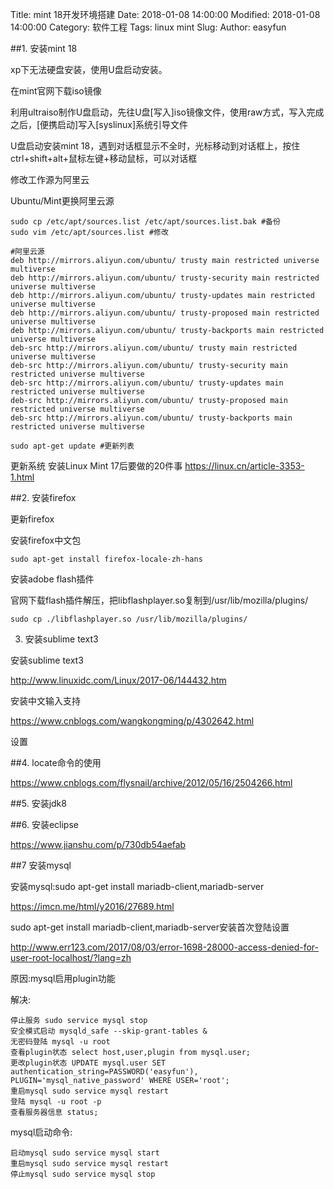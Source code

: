Title: mint 18开发环境搭建
Date: 2018-01-08 14:00:00
Modified: 2018-01-08 14:00:00
Category: 软件工程
Tags: linux mint
Slug:
Author: easyfun


##1. 安装mint 18

xp下无法硬盘安装，使用U盘启动安装。

在mint官网下载iso镜像

利用ultraiso制作U盘启动，先往U盘[写入]iso镜像文件，使用raw方式，写入完成之后，[便携启动]写入[syslinux]系统引导文件

U盘启动安装mint 18，遇到对话框显示不全时，光标移动到对话框上，按住ctrl+shift+alt+鼠标左键+移动鼠标，可以对话框


修改工作源为阿里云

Ubuntu/Mint更换阿里云源

    sudo cp /etc/apt/sources.list /etc/apt/sources.list.bak #备份
    sudo vim /etc/apt/sources.list #修改

    #阿里云源
    deb http://mirrors.aliyun.com/ubuntu/ trusty main restricted universe multiverse
    deb http://mirrors.aliyun.com/ubuntu/ trusty-security main restricted universe multiverse
    deb http://mirrors.aliyun.com/ubuntu/ trusty-updates main restricted universe multiverse
    deb http://mirrors.aliyun.com/ubuntu/ trusty-proposed main restricted universe multiverse
    deb http://mirrors.aliyun.com/ubuntu/ trusty-backports main restricted universe multiverse
    deb-src http://mirrors.aliyun.com/ubuntu/ trusty main restricted universe multiverse
    deb-src http://mirrors.aliyun.com/ubuntu/ trusty-security main restricted universe multiverse
    deb-src http://mirrors.aliyun.com/ubuntu/ trusty-updates main restricted universe multiverse
    deb-src http://mirrors.aliyun.com/ubuntu/ trusty-proposed main restricted universe multiverse
    deb-src http://mirrors.aliyun.com/ubuntu/ trusty-backports main restricted universe multiverse

    sudo apt-get update #更新列表


更新系统
安装Linux Mint 17后要做的20件事
https://linux.cn/article-3353-1.html

##2. 安装firefox

更新firefox

安装firefox中文包

    sudo apt-get install firefox-locale-zh-hans

安装adobe flash插件

官网下载flash插件解压，把libflashplayer.so复制到/usr/lib/mozilla/plugins/

    sudo cp ./libflashplayer.so /usr/lib/mozilla/plugins/

3. 安装sublime text3

安装sublime text3

http://www.linuxidc.com/Linux/2017-06/144432.htm

安装中文输入支持

https://www.cnblogs.com/wangkongming/p/4302642.html

设置

##4. locate命令的使用

https://www.cnblogs.com/flysnail/archive/2012/05/16/2504266.html

##5. 安装jdk8


##6. 安装eclipse

https://www.jianshu.com/p/730db54aefab

##7 安装mysql

安装mysql:sudo apt-get install mariadb-client,mariadb-server

https://imcn.me/html/y2016/27689.html

sudo apt-get install mariadb-client,mariadb-server安装首次登陆设置

http://www.err123.com/2017/08/03/error-1698-28000-access-denied-for-user-root-localhost/?lang=zh

原因:mysql启用plugin功能

解决:

    停止服务 sudo service mysql stop
    安全模式启动 mysqld_safe --skip-grant-tables &
    无密码登陆 mysql -u root
    查看plugin状态 select host,user,plugin from mysql.user;
    更改plugin状态 UPDATE mysql.user SET authentication_string=PASSWORD('easyfun'), PLUGIN='mysql_native_password' WHERE USER='root';
    重启mysql sudo service mysql restart
    登陆 mysql -u root -p
    查看服务器信息 status;

mysql启动命令:

    启动mysql sudo service mysql start
    重启mysql sudo service mysql restart
    停止mysql sudo service mysql stop


